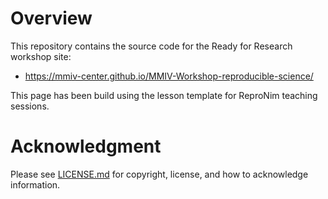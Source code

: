 # Overview

This repository contains the source code for the Ready for Research workshop site:
  - https://mmiv-center.github.io/MMIV-Workshop-reproducible-science/

This page has been build using the lesson template for ReproNim teaching sessions.

# Acknowledgment

Please see [LICENSE.md](LICENSE.md) for copyright, license, and how to acknowledge information.
